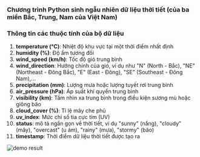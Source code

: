 ### Chương trình Python sinh ngẫu nhiên dữ liệu thời tiết (của ba miền Bắc, Trung, Nam của Việt Nam)
### Thông tin các thuộc tính của bộ dữ liệu
1. **temperature (°C)**: Nhiệt độ khu vực tại một thời điểm nhất định
2. **humidity (%)**: Độ ẩm tương đối
3. **wind_speed (km/h)**: Tốc độ gió trung bình
4. **wind_direction**: Hướng chính của gió, ví dụ như "N" (North - Bắc), "NE" (Northeast - Đông Bắc), "E" (East - Đông), "SE" (Southeast - Đông Nam),...
5. **precipitation (mm)**: Lượng mưa hoặc lượng tuyết rơi trung bình
6. **air_pressure (hPa)**: Áp suất khí quyển trung bình
7. **visibility (km)**: Tầm nhìn xa trung bình trong điều kiện sương mù hoặc giông bão
8. **cloud_cover (%)**: Tỉ lệ mây che phủ
9. **uv_index**: Mức chỉ số tia cực tím (UV)
10. **status**: mô tả ngắn gọn về thời tiết, ví dụ "sunny" (nắng), "cloudy" (mây), "overcast" (u ám), "rainy" (mưa), "stormy" (bão)
11. **timestamp**: Thời điểm dữ liệu thời tiết được tạo ra

![demo result](https://github.com/user-attachments/assets/765d8f20-21fb-4af8-8245-f6cea5e8b5f3)
